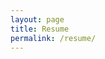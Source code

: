 ```yaml
---
layout: page
title: Resume
permalink: /resume/
---
```





<object data="../aaron.pdf" width="1000" height="2300" type='application/pdf'/>